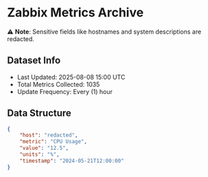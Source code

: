 # Zabbix Metrics Archive

⚠️ **Note**: Sensitive fields like hostnames and system descriptions are redacted.

## Dataset Info
- Last Updated: 2025-08-08 15:00 UTC
- Total Metrics Collected: 1035
- Update Frequency: Every (1) hour

## Data Structure
```json
{
    "host": "redacted",
    "metric": "CPU Usage",
    "value": "12.5",
    "units": "%",
    "timestamp": "2024-05-21T12:00:00"
}
```
